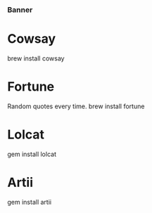 ### Banner

# Cowsay
brew install cowsay

# Fortune
Random quotes every time. 
brew install fortune

# Lolcat 
gem install lolcat

# Artii
gem install artii
